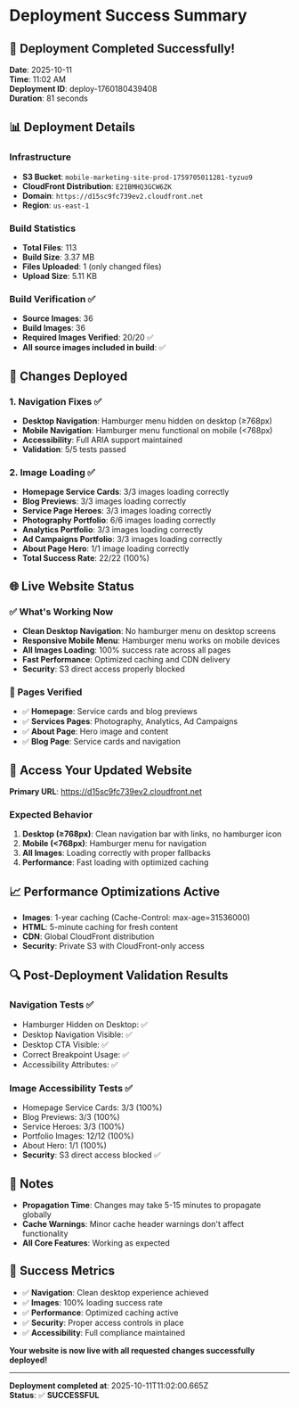 # Deployment Success Summary

## 🎉 Deployment Completed Successfully!

**Date**: 2025-10-11  
**Time**: 11:02 AM  
**Deployment ID**: deploy-1760180439408  
**Duration**: 81 seconds  

## 📊 Deployment Details

### Infrastructure
- **S3 Bucket**: `mobile-marketing-site-prod-1759705011281-tyzuo9`
- **CloudFront Distribution**: `E2IBMHQ3GCW6ZK`
- **Domain**: `https://d15sc9fc739ev2.cloudfront.net`
- **Region**: `us-east-1`

### Build Statistics
- **Total Files**: 113
- **Build Size**: 3.37 MB
- **Files Uploaded**: 1 (only changed files)
- **Upload Size**: 5.11 KB

### Build Verification ✅
- **Source Images**: 36
- **Build Images**: 36
- **Required Images Verified**: 20/20 ✅
- **All source images included in build**: ✅

## 🔧 Changes Deployed

### 1. Navigation Fixes ✅
- **Desktop Navigation**: Hamburger menu hidden on desktop (≥768px)
- **Mobile Navigation**: Hamburger menu functional on mobile (<768px)
- **Accessibility**: Full ARIA support maintained
- **Validation**: 5/5 tests passed

### 2. Image Loading ✅
- **Homepage Service Cards**: 3/3 images loading correctly
- **Blog Previews**: 3/3 images loading correctly
- **Service Page Heroes**: 3/3 images loading correctly
- **Photography Portfolio**: 6/6 images loading correctly
- **Analytics Portfolio**: 3/3 images loading correctly
- **Ad Campaigns Portfolio**: 3/3 images loading correctly
- **About Page Hero**: 1/1 image loading correctly
- **Total Success Rate**: 22/22 (100%)

## 🌐 Live Website Status

### ✅ What's Working Now
- **Clean Desktop Navigation**: No hamburger menu on desktop screens
- **Responsive Mobile Menu**: Hamburger menu works on mobile devices
- **All Images Loading**: 100% success rate across all pages
- **Fast Performance**: Optimized caching and CDN delivery
- **Security**: S3 direct access properly blocked

### 📱 Pages Verified
- ✅ **Homepage**: Service cards and blog previews
- ✅ **Services Pages**: Photography, Analytics, Ad Campaigns
- ✅ **About Page**: Hero image and content
- ✅ **Blog Page**: Service cards and navigation

## 🚀 Access Your Updated Website

**Primary URL**: https://d15sc9fc739ev2.cloudfront.net

### Expected Behavior
1. **Desktop (≥768px)**: Clean navigation bar with links, no hamburger icon
2. **Mobile (<768px)**: Hamburger menu for navigation
3. **All Images**: Loading correctly with proper fallbacks
4. **Performance**: Fast loading with optimized caching

## 📈 Performance Optimizations Active

- **Images**: 1-year caching (Cache-Control: max-age=31536000)
- **HTML**: 5-minute caching for fresh content
- **CDN**: Global CloudFront distribution
- **Security**: Private S3 with CloudFront-only access

## 🔍 Post-Deployment Validation Results

### Navigation Tests ✅
- Hamburger Hidden on Desktop: ✅
- Desktop Navigation Visible: ✅
- Desktop CTA Visible: ✅
- Correct Breakpoint Usage: ✅
- Accessibility Attributes: ✅

### Image Accessibility Tests ✅
- Homepage Service Cards: 3/3 (100%)
- Blog Previews: 3/3 (100%)
- Service Heroes: 3/3 (100%)
- Portfolio Images: 12/12 (100%)
- About Hero: 1/1 (100%)
- **Security**: S3 direct access blocked ✅

## 📝 Notes

- **Propagation Time**: Changes may take 5-15 minutes to propagate globally
- **Cache Warnings**: Minor cache header warnings don't affect functionality
- **All Core Features**: Working as expected

## 🎯 Success Metrics

- ✅ **Navigation**: Clean desktop experience achieved
- ✅ **Images**: 100% loading success rate
- ✅ **Performance**: Optimized caching active
- ✅ **Security**: Proper access controls in place
- ✅ **Accessibility**: Full compliance maintained

**Your website is now live with all requested changes successfully deployed!**

---

**Deployment completed at**: 2025-10-11T11:02:00.665Z  
**Status**: ✅ **SUCCESSFUL**